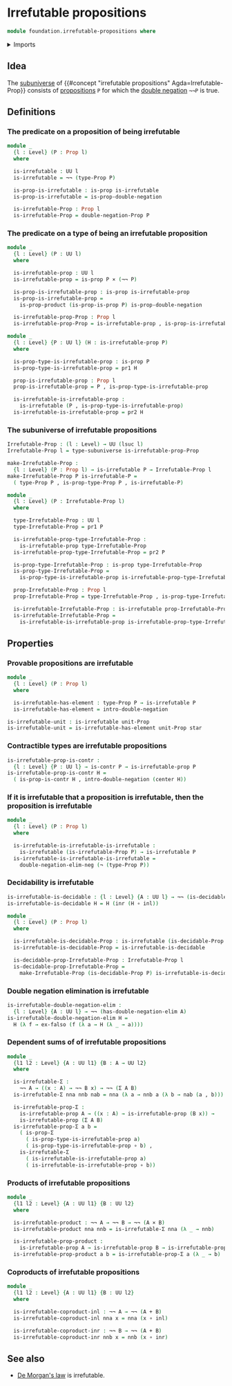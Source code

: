 # Irrefutable propositions

```agda
module foundation.irrefutable-propositions where
```

<details><summary>Imports</summary>

```agda
open import foundation.cartesian-product-types
open import foundation.contractible-types
open import foundation.coproduct-types
open import foundation.decidable-propositions
open import foundation.decidable-types
open import foundation.dependent-pair-types
open import foundation.double-negation
open import foundation.empty-types
open import foundation.function-types
open import foundation.negation
open import foundation.propositions
open import foundation.subuniverses
open import foundation.unit-type
open import foundation.universe-levels

open import logic.double-negation-elimination
```

</details>

## Idea

The [subuniverse](foundation.subuniverses.md) of
{{#concept "irrefutable propositions" Agda=Irrefutable-Prop}} consists of
[propositions](foundation-core.propositions.md) `P` for which the
[double negation](foundation.double-negation.md) `¬¬P` is true.

## Definitions

### The predicate on a proposition of being irrefutable

```agda
module _
  {l : Level} (P : Prop l)
  where

  is-irrefutable : UU l
  is-irrefutable = ¬¬ (type-Prop P)

  is-prop-is-irrefutable : is-prop is-irrefutable
  is-prop-is-irrefutable = is-prop-double-negation

  is-irrefutable-Prop : Prop l
  is-irrefutable-Prop = double-negation-Prop P
```

### The predicate on a type of being an irrefutable proposition

```agda
module _
  {l : Level} (P : UU l)
  where

  is-irrefutable-prop : UU l
  is-irrefutable-prop = is-prop P × (¬¬ P)

  is-prop-is-irrefutable-prop : is-prop is-irrefutable-prop
  is-prop-is-irrefutable-prop =
    is-prop-product (is-prop-is-prop P) is-prop-double-negation

  is-irrefutable-prop-Prop : Prop l
  is-irrefutable-prop-Prop = is-irrefutable-prop , is-prop-is-irrefutable-prop

module _
  {l : Level} {P : UU l} (H : is-irrefutable-prop P)
  where

  is-prop-type-is-irrefutable-prop : is-prop P
  is-prop-type-is-irrefutable-prop = pr1 H

  prop-is-irrefutable-prop : Prop l
  prop-is-irrefutable-prop = P , is-prop-type-is-irrefutable-prop

  is-irrefutable-is-irrefutable-prop :
    is-irrefutable (P , is-prop-type-is-irrefutable-prop)
  is-irrefutable-is-irrefutable-prop = pr2 H
```

### The subuniverse of irrefutable propositions

```agda
Irrefutable-Prop : (l : Level) → UU (lsuc l)
Irrefutable-Prop l = type-subuniverse is-irrefutable-prop-Prop

make-Irrefutable-Prop :
  {l : Level} (P : Prop l) → is-irrefutable P → Irrefutable-Prop l
make-Irrefutable-Prop P is-irrefutable-P =
  ( type-Prop P , is-prop-type-Prop P , is-irrefutable-P)

module _
  {l : Level} (P : Irrefutable-Prop l)
  where

  type-Irrefutable-Prop : UU l
  type-Irrefutable-Prop = pr1 P

  is-irrefutable-prop-type-Irrefutable-Prop :
    is-irrefutable-prop type-Irrefutable-Prop
  is-irrefutable-prop-type-Irrefutable-Prop = pr2 P

  is-prop-type-Irrefutable-Prop : is-prop type-Irrefutable-Prop
  is-prop-type-Irrefutable-Prop =
    is-prop-type-is-irrefutable-prop is-irrefutable-prop-type-Irrefutable-Prop

  prop-Irrefutable-Prop : Prop l
  prop-Irrefutable-Prop = type-Irrefutable-Prop , is-prop-type-Irrefutable-Prop

  is-irrefutable-Irrefutable-Prop : is-irrefutable prop-Irrefutable-Prop
  is-irrefutable-Irrefutable-Prop =
    is-irrefutable-is-irrefutable-prop is-irrefutable-prop-type-Irrefutable-Prop
```

## Properties

### Provable propositions are irrefutable

```agda
module _
  {l : Level} (P : Prop l)
  where

  is-irrefutable-has-element : type-Prop P → is-irrefutable P
  is-irrefutable-has-element = intro-double-negation

is-irrefutable-unit : is-irrefutable unit-Prop
is-irrefutable-unit = is-irrefutable-has-element unit-Prop star
```

### Contractible types are irrefutable propositions

```agda
is-irrefutable-prop-is-contr :
  {l : Level} {P : UU l} → is-contr P → is-irrefutable-prop P
is-irrefutable-prop-is-contr H =
  ( is-prop-is-contr H , intro-double-negation (center H))
```

### If it is irrefutable that a proposition is irrefutable, then the proposition is irrefutable

```agda
module _
  {l : Level} (P : Prop l)
  where

  is-irrefutable-is-irrefutable-is-irrefutable :
    is-irrefutable (is-irrefutable-Prop P) → is-irrefutable P
  is-irrefutable-is-irrefutable-is-irrefutable =
    double-negation-elim-neg (¬ (type-Prop P))
```

### Decidability is irrefutable

```agda
is-irrefutable-is-decidable : {l : Level} {A : UU l} → ¬¬ (is-decidable A)
is-irrefutable-is-decidable H = H (inr (H ∘ inl))

module _
  {l : Level} (P : Prop l)
  where

  is-irrefutable-is-decidable-Prop : is-irrefutable (is-decidable-Prop P)
  is-irrefutable-is-decidable-Prop = is-irrefutable-is-decidable

  is-decidable-prop-Irrefutable-Prop : Irrefutable-Prop l
  is-decidable-prop-Irrefutable-Prop =
    make-Irrefutable-Prop (is-decidable-Prop P) is-irrefutable-is-decidable-Prop
```

### Double negation elimination is irrefutable

```agda
is-irrefutable-double-negation-elim :
  {l : Level} {A : UU l} → ¬¬ (has-double-negation-elim A)
is-irrefutable-double-negation-elim H =
  H (λ f → ex-falso (f (λ a → H (λ _ → a))))
```

### Dependent sums of of irrefutable propositions

```agda
module _
  {l1 l2 : Level} {A : UU l1} {B : A → UU l2}
  where

  is-irrefutable-Σ :
    ¬¬ A → ((x : A) → ¬¬ B x) → ¬¬ (Σ A B)
  is-irrefutable-Σ nna nnb nab = nna (λ a → nnb a (λ b → nab (a , b)))

  is-irrefutable-prop-Σ :
    is-irrefutable-prop A → ((x : A) → is-irrefutable-prop (B x)) →
    is-irrefutable-prop (Σ A B)
  is-irrefutable-prop-Σ a b =
    ( is-prop-Σ
      ( is-prop-type-is-irrefutable-prop a)
      ( is-prop-type-is-irrefutable-prop ∘ b) ,
    is-irrefutable-Σ
      ( is-irrefutable-is-irrefutable-prop a)
      ( is-irrefutable-is-irrefutable-prop ∘ b))
```

### Products of irrefutable propositions

```agda
module _
  {l1 l2 : Level} {A : UU l1} {B : UU l2}
  where

  is-irrefutable-product : ¬¬ A → ¬¬ B → ¬¬ (A × B)
  is-irrefutable-product nna nnb = is-irrefutable-Σ nna (λ _ → nnb)

  is-irrefutable-prop-product :
    is-irrefutable-prop A → is-irrefutable-prop B → is-irrefutable-prop (A × B)
  is-irrefutable-prop-product a b = is-irrefutable-prop-Σ a (λ _ → b)
```

### Coproducts of irrefutable propositions

```agda
module _
  {l1 l2 : Level} {A : UU l1} {B : UU l2}
  where

  is-irrefutable-coproduct-inl : ¬¬ A → ¬¬ (A + B)
  is-irrefutable-coproduct-inl nna x = nna (x ∘ inl)

  is-irrefutable-coproduct-inr : ¬¬ B → ¬¬ (A + B)
  is-irrefutable-coproduct-inr nnb x = nnb (x ∘ inr)
```

## See also

- [De Morgan's law](logic.de-morgans-law.md) is irrefutable.
